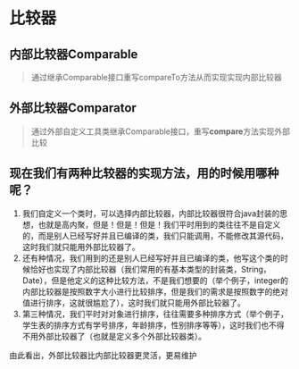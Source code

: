 # 比较器
## 内部比较器Comparable
>通过继承Comparable接口重写compareTo方法从而实现实现内部比较器

## 外部比较器Comparator
>通过外部自定义工具类继承Comparable接口，重写**compare**方法实现外部比较


## 现在我们有两种比较器的实现方法，用的时候用哪种呢？
1. 我们自定义一个类时，可以选择内部比较器，内部比较器很符合java封装的思想，也就是高内聚，但是！但是！但是！我们平时用到的类往往不是自定义的，而是别人已经写好并且已编译的类，我们只能调用，不能修改其源代码，这时我们就只能用外部比较器了。
2. 还有种情况，我们用到的还是别人已经写好并且已编译的类，他写这个类的时候恰好也实现了内部比较器（我们常用的有基本类型的封装类，String，Date），但是他定义的这种比较方法，不是我们想要的（举个例子，integer的内部比较器是按照数字大小进行比较排序，但是我们的需求是按照数字的绝对值进行排序，这就很尴尬了），这时我们就只能用外部比较器了。
3. 第三种情况，我们平时对对象进行排序，往往需要多种排序方式（举个例子，学生表的排序方式有学号排序，年龄排序，性别排序等等），这时我们也不得不用外部比较器了（也就是定义多个外部比较器类）。

由此看出，外部比较器比内部比较器更灵活，更易维护